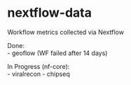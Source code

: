 # nextflow-data
Workflow metrics collected via Nextflow

Done:  
	- geoflow (WF failed after 14 days)

In Progress (nf-core):  
	- viralrecon
	- chipseq
